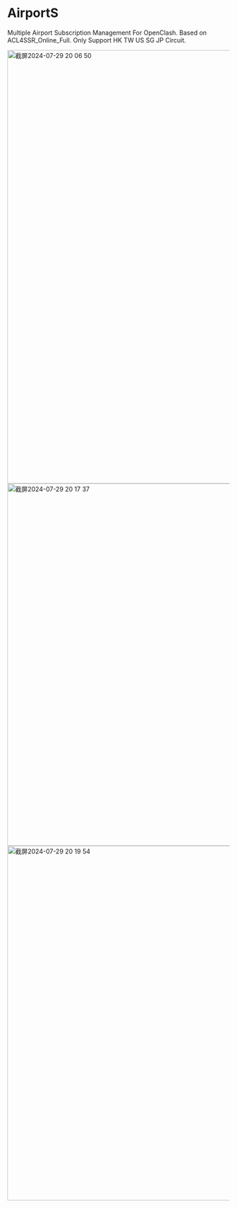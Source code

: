 # AirportS
Multiple Airport Subscription Management For OpenClash.
Based on ACL4SSR_Online_Full.
Only Support HK TW US SG JP Circuit.


<img width="980" alt="截屏2024-07-29 20 06 50" src="https://github.com/user-attachments/assets/f7536a84-e3fe-4f36-8ffe-2ba23f1c6795">
<img width="819" alt="截屏2024-07-29 20 17 37" src="https://github.com/user-attachments/assets/df5909d8-452c-48d6-baee-7de3df8ceb39">
<img width="802" alt="截屏2024-07-29 20 19 54" src="https://github.com/user-attachments/assets/4dd58bac-c0c7-4ec8-a398-eade9866e023">
